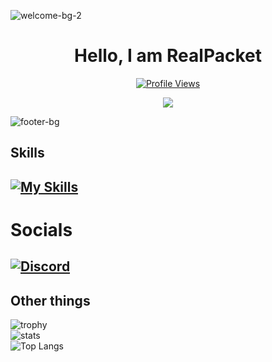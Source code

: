 <!--Skidded from zaju loll-->
![welcome-bg-2](https://user-images.githubusercontent.com/50290580/124369381-11ed1800-dc74-11eb-90a9-2ff2073c3b97.jpg)

<h1 align="center">Hello, I am RealPacket</h1>
<a href="https://github.com/RealPacket">
  <p align="center">
    <img src="https://komarev.com/ghpvc/?username=RealPacket" alt="Profile Views">
  </p>
</a>

<p align="center">
  <img src="https://github-readme-stats.vercel.app/api?username=RealPacket&show_icons=true&theme=radical" />
</p>

![footer-bg](https://user-images.githubusercontent.com/50290580/124369382-144f7200-dc74-11eb-807a-f10a7a502dd9.jpg)
## Skills
[![My Skills](https://skillicons.dev/icons?i=java,bash,discord,lua,py&perline=7)](https://skillicons.dev)<br>
---
# Socials
[![Discord](https://skillicons.dev/icons?i=discord&perline=7)](https://discord.com/users/773207810120089600)
---
## Other things
![trophy](https://github-profile-trophy.vercel.app/?username=RealPacket&theme=gruvbox)<br>
![stats](https://github-readme-stats.vercel.app/api?username=RealPacket&show_icons=true&theme=radical) <br>
![Top Langs](https://github-readme-stats.vercel.app/api/top-langs/?username=RealPacket&layout=compact&show_icons=true&title_color=fff&icon_color=79ff97&text_color=9f9f9f&bg_color=151515)<br>
